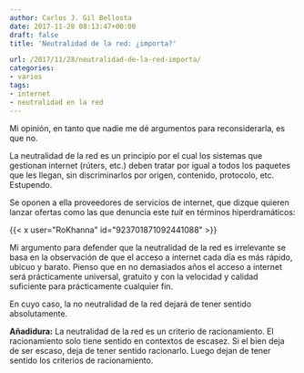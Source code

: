 ```yaml
---
author: Carlos J. Gil Bellosta
date: 2017-11-28 08:13:47+00:00
draft: false
title: 'Neutralidad de la red: ¿importa?'

url: /2017/11/28/neutralidad-de-la-red-importa/
categories:
- varios
tags:
- internet
- neutralidad en la red
---
```


Mi opinión, en tanto que nadie me dé argumentos para reconsiderarla, es que no.

La neutralidad de la red es un principio por el cual los sistemas que gestionan internet (rúters, etc.) deben tratar por igual a todos los paquetes que les llegan, sin discriminarlos por origen, contenido, protocolo, etc. Estupendo.

Se oponen a ella proveedores de servicios de internet, que dizque quieren lanzar ofertas como las que denuncia este _tuit_ en términos hiperdramáticos:

{{< x user="RoKhanna" id="923701871092441088" >}}

Mi argumento para defender que la neutralidad de la red es irrelevante se basa en la observación de que el acceso a internet cada día es más rápido, ubicuo y barato. Pienso que en no demasiados años el acceso a internet será prácticamente universal, gratuito y con la velocidad y calidad suficiente para prácticamente cualquier fin.

En cuyo caso, la no neutralidad de la red dejará de tener sentido absolutamente.

**Añadidura:** La neutralidad de la red es un criterio de racionamiento. El racionamiento solo tiene sentido en contextos de escasez. Si el bien deja de ser escaso, deja de tener sentido racionarlo. Luego dejan de tener sentido los criterios de racionamiento.
